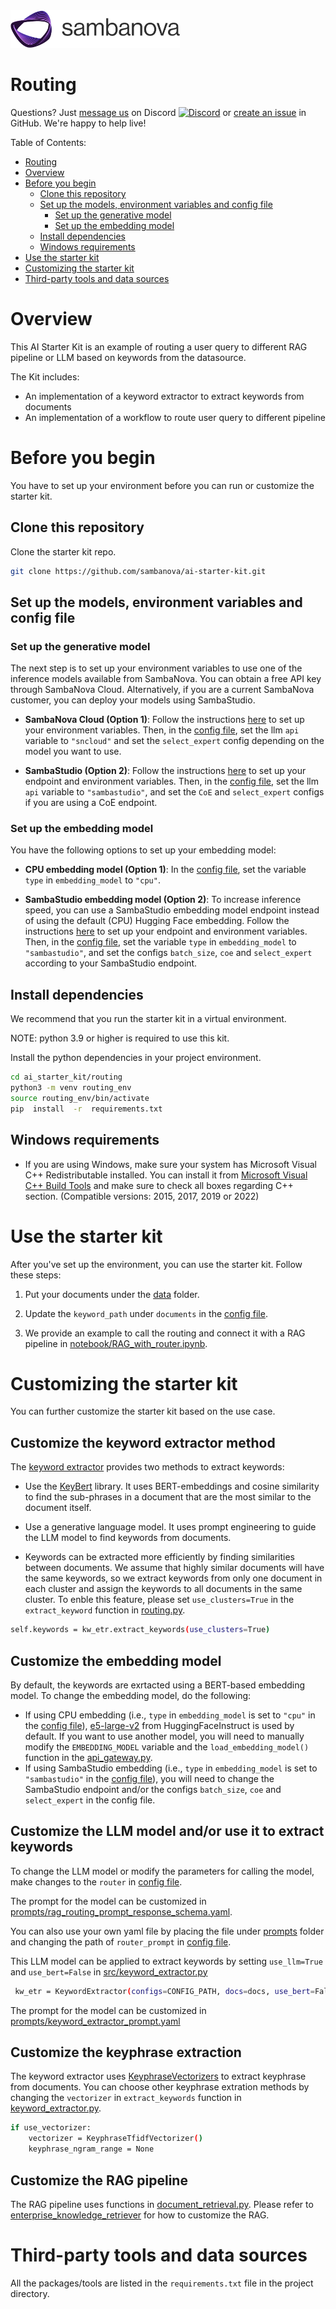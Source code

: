 <a href="https://sambanova.ai/">
<picture>
 <source media="(prefers-color-scheme: dark)" srcset="../images/SambaNova-light-logo-1.png" height="60">
  <img alt="SambaNova logo" src="../images/SambaNova-dark-logo-1.png" height="60">
</picture>
</a>

Routing
======================

Questions? Just <a href="https://discord.gg/54bNAqRw" target="_blank">message us</a> on Discord <a href="https://discord.gg/54bNAqRw" target="_blank"><img src="https://github.com/sambanova/ai-starter-kit/assets/150964187/aef53b52-1dc0-4cbf-a3be-55048675f583" alt="Discord" width="22"/></a> or <a href="https://github.com/sambanova/ai-starter-kit/issues/new/choose" target="_blank">create an issue</a> in GitHub. We're happy to help live!

Table of Contents:
<!-- TOC -->
- [Routing](#Routing)
- [Overview](#overview)
- [Before you begin](#before-you-begin)
    - [Clone this repository](#clone-this-repository)
    - [Set up the models, environment variables and config file](#set-up-the-models-environment-variables-and-config-file)
        - [Set up the generative model](#set-up-the-generative-model)
        - [Set up the embedding model](#set-up-the-embedding-model)
    - [Install dependencies](#install-dependencies)
    - [Windows requirements](#use-the-starter-kit)
- [Use the starter kit](#use-the-starter-kit)
- [Customizing the starter kit](#customizing-the-starter-kit)
- [Third-party tools and data sources](#third-party-tools-and-data-sources)

<!-- /TOC -->

# Overview
This AI Starter Kit is an example of routing a user query to different RAG pipeline or LLM based on keywords from the datasource.

The Kit includes:
- An implementation of a keyword extractor to extract keywords from documents
- An implementation of a workflow to route user query to different pipeline 

# Before you begin

You have to set up your environment before you can run or customize the starter kit. 

## Clone this repository

Clone the starter kit repo.
```bash
git clone https://github.com/sambanova/ai-starter-kit.git
```

## Set up the models, environment variables and config file

### Set up the generative model

The next step is to set up your environment variables to use one of the inference models available from SambaNova. You can obtain a free API key through SambaNova Cloud. Alternatively, if you are a current SambaNova customer, you can deploy your models using SambaStudio.

- **SambaNova Cloud (Option 1)**: Follow the instructions [here](../README.md#use-sambanova-cloud-option-1) to set up your environment variables.
    Then, in the [config file](./config.yaml), set the llm `api` variable to `"sncloud"` and set the `select_expert` config depending on the model you want to use.

- **SambaStudio (Option 2)**: Follow the instructions [here](../README.md#use-sambastudio-option-2) to set up your endpoint and environment variables.
    Then, in the [config file](./config.yaml), set the llm `api` variable to `"sambastudio"`, and set the `CoE` and `select_expert` configs if you are using a CoE endpoint.

### Set up the embedding model

You have the following options to set up your embedding model:

* **CPU embedding model (Option 1)**: In the [config file](./config.yaml), set the variable `type` in `embedding_model` to `"cpu"`.

* **SambaStudio embedding model (Option 2)**: To increase inference speed, you can use a SambaStudio embedding model endpoint instead of using the default (CPU) Hugging Face embedding. Follow the instructions [here](../README.md#use-sambastudio-embedding-option-2) to set up your endpoint and environment variables. Then, in the [config file](./config.yaml), set the variable `type` in `embedding_model` to `"sambastudio"`, and set the configs `batch_size`, `coe` and `select_expert` according to your SambaStudio endpoint.

## Install dependencies

We recommend that you run the starter kit in a virtual environment.

NOTE: python 3.9 or higher is required to use this kit.

Install the python dependencies in your project environment.

```bash
cd ai_starter_kit/routing
python3 -m venv routing_env
source routing_env/bin/activate
pip  install  -r  requirements.txt
```

## Windows requirements

- If you are using Windows, make sure your system has Microsoft Visual C++ Redistributable installed. You can install it from [Microsoft Visual C++ Build Tools](https://visualstudio.microsoft.com/visual-cpp-build-tools/) and make sure to check all boxes regarding C++ section. (Compatible versions: 2015, 2017, 2019 or 2022)


# Use the starter kit 

After you've set up the environment, you can use the starter kit. Follow these steps:

1. Put your documents under the [data](./data/) folder.

2. Update the `keyword_path` under `documents` in the [config file](./config.yaml).
    
2. We provide an example to call the routing and connect it with a RAG pipeline in [notebook/RAG_with_router.ipynb](./notebook/RAG_with_router.ipynb).

# Customizing the starter kit
You can further customize the starter kit based on the use case.

## Customize the keyword extractor method

The [keyword extractor](./src/keyword_extractor.py) provides two methods to extract keywords:

* Use the [KeyBert](https://github.com/MaartenGr/KeyBERT) library. It uses BERT-embeddings and cosine similarity to find the sub-phrases in a document that are the most similar to the document itself.

* Use a generative language model. It uses prompt engineering to guide the LLM model to find keywords from documents.

*  Keywords can be extracted more efficiently by finding similarities between documents. We assume that highly similar documents will have the same keywords, so we extract keywords from only one document in each cluster and assign the keywords to all documents in the same cluster. To enble this feature, please set `use_clusters=True` in the `extract_keyword` function in [routing.py](./src/routing.py).

```bash
self.keywords = kw_etr.extract_keywords(use_clusters=True)
```

## Customize the embedding model

By default, the keywords are exrtacted using a BERT-based embedding model. To change the embedding model, do the following:

* If using CPU embedding (i.e., `type` in `embedding_model` is set to `"cpu"` in the [config file](./config.yaml)), [e5-large-v2](https://huggingface.co/intfloat/e5-large-v2) from HuggingFaceInstruct is used by default. If you want to use another model, you will need to manually modify the `EMBEDDING_MODEL` variable and the `load_embedding_model()` function in the [api_gateway.py](../utils/model_wrappers/api_gateway.py). 
* If using SambaStudio embedding (i.e., `type` in `embedding_model` is set to `"sambastudio"` in the [config file](./config.yaml)), you will need to change the SambaStudio endpoint and/or the configs `batch_size`, `coe` and `select_expert` in the config file. 

## Customize the LLM model and/or use it to extract keywords

To change the LLM model or modify the parameters for calling the model, make changes to the `router` in [config file](./config.yaml).

The prompt for the model can be customized in [prompts/rag_routing_prompt_response_schema.yaml](./prompts/rag_routing_prompt_response_schema.yaml).

You can also use your own yaml file by placing the file under [prompts](./prompts) folder and changing the path of `router_prompt` in [config file](./config.yaml).

This LLM model can be applied to extract keywords by setting `use_llm=True` and `use_bert=False` in [src/keyword_extractor.py](./src/keyword_extractor.py)

```bash
 kw_etr = KeywordExtractor(configs=CONFIG_PATH, docs=docs, use_bert=False, use_llm=True)
 ```

The prompt for the model can be customized in [prompts/keyword_extractor_prompt.yaml](./prompts/keyword_extractor_prompt.yaml)

## Customize the keyphrase extraction

The keyword extractor uses [KeyphraseVectorizers](https://github.com/TimSchopf/KeyphraseVectorizers) to extract keyphrase from documents. You can choose other keyphrase extration methods by changing the `vectorizer` in `extract_keywords` function in [keyword_extractor.py](./src/keyword_extractor.py).

```bash
if use_vectorizer:
    vectorizer = KeyphraseTfidfVectorizer()
    keyphrase_ngram_range = None
```

## Customize the RAG pipeline

The RAG pipeline uses functions in [document_retrieval.py](../enterprise_knowledge_retriever/src/document_retrieval.py). Please refer to [enterprise_knowledge_retriever](../enterprise_knowledge_retriever/README.md) for how to customize the RAG.

# Third-party tools and data sources

All the packages/tools are listed in the `requirements.txt` file in the project directory.